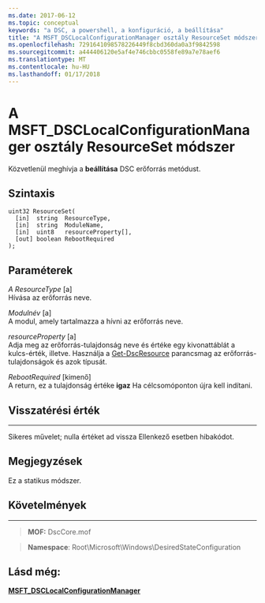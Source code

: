 ```yaml
---
ms.date: 2017-06-12
ms.topic: conceptual
keywords: "a DSC, a powershell, a konfiguráció, a beállítása"
title: "A MSFT_DSCLocalConfigurationManager osztály ResourceSet módszer"
ms.openlocfilehash: 7291641098578226449f8cbd360da0a3f9842598
ms.sourcegitcommit: a444406120e5af4e746cbbc0558fe89a7e78aef6
ms.translationtype: MT
ms.contentlocale: hu-HU
ms.lasthandoff: 01/17/2018
---
```

# <a name="resourceset-method-of-the-msftdsclocalconfigurationmanager-class"></a>A MSFT_DSCLocalConfigurationManager osztály ResourceSet módszer

Közvetlenül meghívja a **beállítása** DSC erőforrás metódust.

<a name="syntax"></a>Szintaxis
------

```mof
uint32 ResourceSet(
  [in]  string  ResourceType,
  [in]  string  ModuleName,
  [in]  uint8   resourceProperty[],
  [out] boolean RebootRequired
);
```

<a name="parameters"></a>Paraméterek
----------

*A ResourceType* \[a\]  
Hívása az erőforrás neve.

*Modulnév* \[a\]  
A modul, amely tartalmazza a hívni az erőforrás neve.

*resourceProperty* \[a\]  
Adja meg az erőforrás-tulajdonság neve és értéke egy kivonattáblát a kulcs-érték, illetve. Használja a [Get-DscResource](https://technet.microsoft.com/en-us/library/dn521625.aspx) parancsmag az erőforrás-tulajdonságok és azok típusát.

*RebootRequired* \[kimenő\]  
A return, ez a tulajdonság értéke **igaz** Ha célcsomóponton újra kell indítani.

## <a name="return-value"></a>Visszatérési érték
------------

Sikeres művelet; nulla értéket ad vissza Ellenkező esetben hibakódot.

## <a name="remarks"></a>Megjegyzések

Ez a statikus módszer.

## <a name="requirements"></a>Követelmények
------------
>**MOF:** DscCore.mof

>**Namespace**: Root\Microsoft\Windows\DesiredStateConfiguration


## <a name="see-also"></a>Lásd még:


[**MSFT_DSCLocalConfigurationManager**](msft-dsclocalconfigurationmanager.md)

 

 



